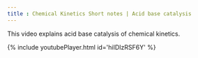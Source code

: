 ```yaml
---
title : Chemical Kinetics Short notes | Acid base catalysis
---
```


This video explains acid base catalysis of chemical kinetics.



{% include youtubePlayer.html id='hiIDIzRSF6Y' %}
